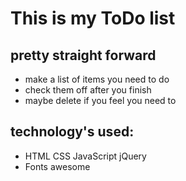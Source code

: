 # This is my ToDo list

## pretty straight forward
- make a list of items you need to do
- check them off after you finish
- maybe delete if you feel you need to

## technology's used:
- HTML  CSS JavaScript jQuery
- Fonts awesome
